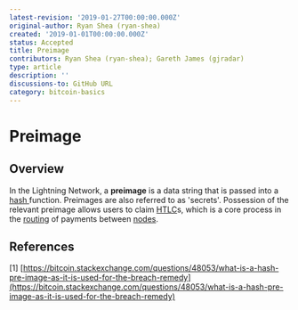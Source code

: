 ```yaml
---
latest-revision: '2019-01-27T00:00:00.000Z'
original-author: Ryan Shea (ryan-shea)
created: '2019-01-01T00:00:00.000Z'
status: Accepted
title: Preimage
contributors: Ryan Shea (ryan-shea); Gareth James (gjradar)
type: article
description: ''
discussions-to: GitHub URL
category: bitcoin-basics
---
```


# Preimage

## Overview

In the Lightning Network, a **preimage** is a data string that is passed into a [hash ](hash.md)function. Preimages are also referred to as 'secrets'. Possession of the relevant preimage allows users to claim [HTLC](hltc.md)s, which is a core process in the [routing](../lightning-basics/payment-routing.md) of payments between [nodes](../lightning-basics/node.md).

## References

\[1\] [https://bitcoin.stackexchange.com/questions/48053/what-is-a-hash-pre-image-as-it-is-used-for-the-breach-remedy](https://bitcoin.stackexchange.com/questions/48053/what-is-a-hash-pre-image-as-it-is-used-for-the-breach-remedy)

